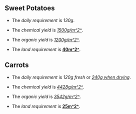 ## Sweet Potatoes

- The *daily requirement* is *130g*.

- The *chemical yield* is [*1500g/m^2^*](https://link.springer.com/chapter/10.1007/978-94-007-0791-7_9).

- The *organic yield* is [*1200g/m^2^*](/notes/land-estimation).

- The *land requirement* is [**40m^2^**](/notes/land-estimation).

## Carrots

- The *daily requirement* is *120g fresh* or [*240g when drying*](https://www.ars.usda.gov/ARSUserFiles/80400525/Data/retn/retn06.pdf).

- The *chemical yield* is [*4428g/m^2^*](http://www.carrotmuseum.co.uk/worldcarrots.html).

- The *organic yield* is [*3542g/m^2^*](/notes/land-estimation).

- The *land requirement* is [**25m^2^**](/notes/land-estimation).
